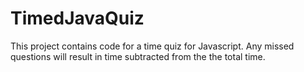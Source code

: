 # TimedJavaQuiz
This project contains code for a time quiz for Javascript. Any missed questions will result in time subtracted from the the total time. 
